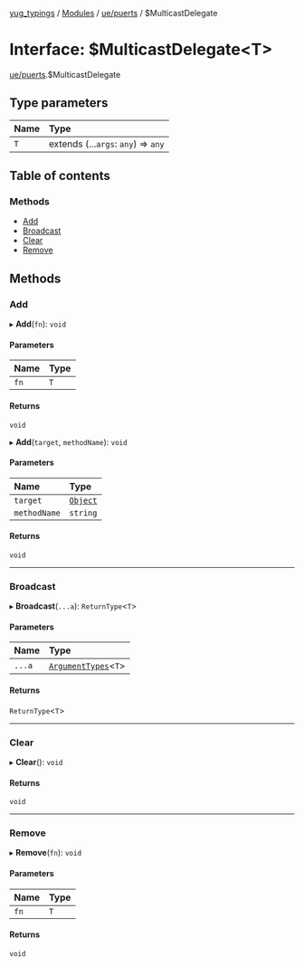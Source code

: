 [yug_typings](../README.md) / [Modules](../modules.md) / [ue/puerts](../modules/ue_puerts.md) / $MulticastDelegate

# Interface: $MulticastDelegate<T\>

[ue/puerts](../modules/ue_puerts.md).$MulticastDelegate

## Type parameters

| Name | Type |
| :------ | :------ |
| `T` | extends (...`args`: `any`) => `any` |

## Table of contents

### Methods

- [Add](ue_puerts._MulticastDelegate.md#add)
- [Broadcast](ue_puerts._MulticastDelegate.md#broadcast)
- [Clear](ue_puerts._MulticastDelegate.md#clear)
- [Remove](ue_puerts._MulticastDelegate.md#remove)

## Methods

### Add

▸ **Add**(`fn`): `void`

#### Parameters

| Name | Type |
| :------ | :------ |
| `fn` | `T` |

#### Returns

`void`

▸ **Add**(`target`, `methodName`): `void`

#### Parameters

| Name | Type |
| :------ | :------ |
| `target` | [`Object`](../classes/ue_ue.Object.md) |
| `methodName` | `string` |

#### Returns

`void`

___

### Broadcast

▸ **Broadcast**(`...a`): `ReturnType`<`T`\>

#### Parameters

| Name | Type |
| :------ | :------ |
| `...a` | [`ArgumentTypes`](../modules/ue_puerts.md#argumenttypes)<`T`\> |

#### Returns

`ReturnType`<`T`\>

___

### Clear

▸ **Clear**(): `void`

#### Returns

`void`

___

### Remove

▸ **Remove**(`fn`): `void`

#### Parameters

| Name | Type |
| :------ | :------ |
| `fn` | `T` |

#### Returns

`void`

